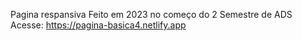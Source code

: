 
Pagina respansiva
Feito em 2023 no começo do 2 Semestre de ADS
Acesse: https://pagina-basica4.netlify.app
